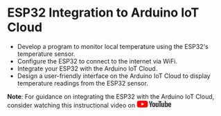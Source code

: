 
# ESP32 Integration to Arduino IoT Cloud

* Develop a program to monitor local temperature using the ESP32's temperature sensor.
* Configure the ESP32 to connect to the internet via WiFi.
* Integrate your ESP32 with the Arduino IoT Cloud.
* Design a user-friendly interface on the Arduino IoT Cloud to display temperature readings from the ESP32 sensor.

**Note**: For guidance on integrating the ESP32 with the Arduino IoT Cloud, consider watching this instructional video on <a href="https://www.youtube.com/watch?v=gpB4600keWA"> <img src="../../../images/youtube.jpg" alt="youtube" width="80" height="17" /> </a>
